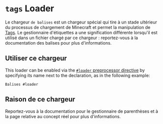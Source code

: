 # `tags` Loader

Le chargeur `de balises` est un chargeur spécial qui tire à un stade ultérieur du processus de chargement de Minecraft et permet la manipulation de [Tags](/Mods/Boson/Tags/Concept/). Le gestionnaire d'étiquettes a une signification différente lorsqu'il est utilisé dans un fichier chargé par ce chargeur : reportez-vous à la documentation des balises pour plus d'informations.

## Utiliser ce chargeur
This loader can be enabled via the [`#loader` preprocessor directive](/AdvancedFunctions/Preprocessors/LoaderPreprocessor/) by specifying its name next to the declaration, as in the following example:

```zenscript
Balises #loader
```

## Raison de ce chargeur
Reportez-vous à la documentation pour le gestionnaire de parenthèses [](/Mods/Boson/Tags/BracketHandler/) et à la page relative au concept réel [](/Mods/Boson/Tags/Concept/) pour plus d'informations.
